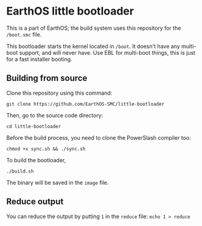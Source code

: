 # EarthOS little bootloader
This is a part of EarthOS; the build system uses this repository for the `/boot.smc` file.

This bootloader starts the kernel located in `/boot`. It doesn't have any multi-boot support, and will never have.
Use EBL for multi-boot things, this is just for a fast installer booting.

## Building from source

Clone this repository using this command:

`git clone https://github.com/EarthOS-SMC/little-bootloader`

Then, go to the source code directory:

`cd little-bootloader`

Before the build process, you need to clone the PowerSlash compiler too:

`chmod +x sync.sh && ./sync.sh`

To build the bootloader,

`./build.sh`


The binary will be saved in the `image` file.

## Reduce output

You can reduce the output by putting `1` in the `reduce` file:
`echo 1 > reduce`
